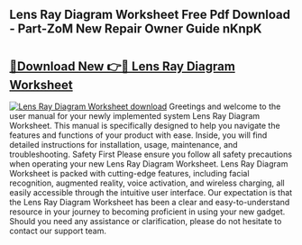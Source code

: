 ## Lens Ray Diagram Worksheet Free Pdf Download - Part-ZoM New Repair Owner Guide nKnpK

# <h2><a href="http://dfmuihs.blite.top/?on=Lens+Ray+Diagram+Worksheet">🔗Download New 👉🔴 Lens Ray Diagram Worksheet</a></h2>

[![Lens Ray Diagram Worksheet download](https://i.imgur.com/lujVjoI.png)](http://dfmuihs.blite.top/?on=Lens+Ray+Diagram+Worksheet)
Greetings and welcome to the user manual for your newly implemented system Lens Ray Diagram Worksheet. This manual is specifically designed to help you navigate the features and functions of your product with ease. Inside, you will find detailed instructions for installation, usage, maintenance, and troubleshooting. Safety First Please ensure you follow all safety precautions when operating your new Lens Ray Diagram Worksheet. Lens Ray Diagram Worksheet is packed with cutting-edge features, including facial recognition, augmented reality, voice activation, and wireless charging, all easily accessible through the intuitive user interface. Our expectation is that the Lens Ray Diagram Worksheet has been a clear and easy-to-understand resource in your journey to becoming proficient in using your new gadget. Should you need any assistance or clarification, please do not hesitate to contact our support team.
